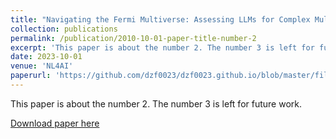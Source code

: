 ```yaml
---
title: "Navigating the Fermi Multiverse: Assessing LLMs for Complex Multi-hop Queries"
collection: publications
permalink: /publication/2010-10-01-paper-title-number-2
excerpt: 'This paper is about the number 2. The number 3 is left for future work.'
date: 2023-10-01
venue: 'NL4AI'
paperurl: 'https://github.com/dzf0023/dzf0023.github.io/blob/master/files/Fermi_Universe.pdf'
---
```

This paper is about the number 2. The number 3 is left for future work.

[Download paper here](chrome-extension://efaidnbmnnnibpcajpcglclefindmkaj/https://ceur-ws.org/Vol-3551/paper9.pdf)
